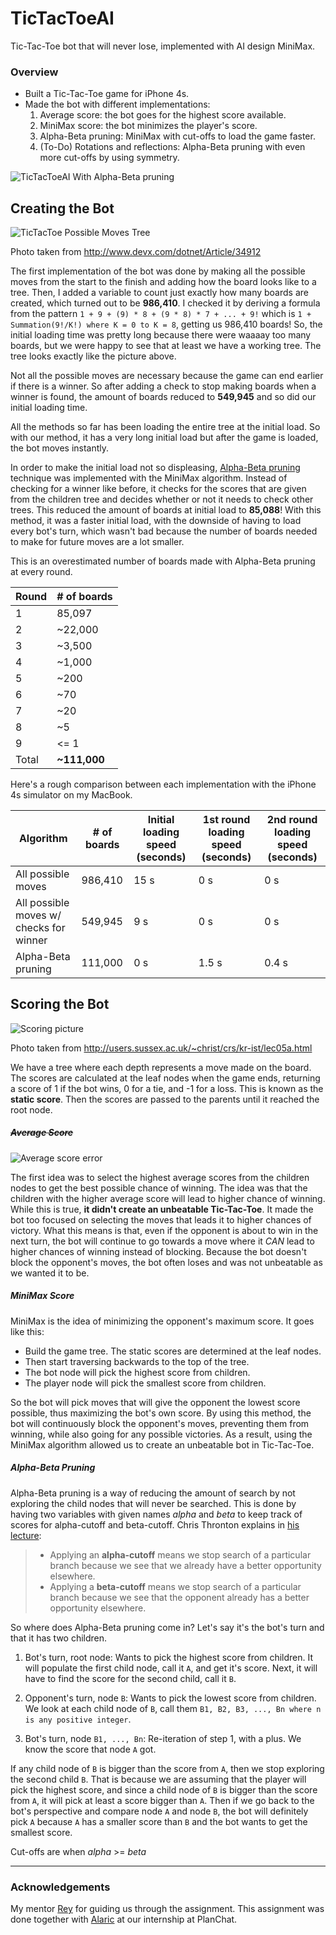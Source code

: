 # TicTacToeAI

Tic-Tac-Toe bot that will never lose, implemented with AI design MiniMax.

### Overview

* Built a Tic-Tac-Toe game for iPhone 4s.
* Made the bot with different implementations:
  1. Average score: the bot goes for the highest score available.
  2. MiniMax score: the bot minimizes the player's score.
  3. Alpha-Beta pruning: MiniMax with cut-offs to load the game faster.
  4. (To-Do) Rotations and reflections: Alpha-Beta pruning with even more cut-offs by using symmetry.

![TicTacToeAI With Alpha-Beta pruning](https://cloud.githubusercontent.com/assets/12219300/17765188/1ef01e52-64d9-11e6-8e27-c3e46e20d01a.gif)

<!-- ![TicTacToeAI With Alpha-Beta pruning](https://cloud.githubusercontent.com/assets/12219300/17762272/d5e007b4-64c3-11e6-909d-f1bd0a185003.gif) -->

## Creating the Bot

![TicTacToe Possible Moves Tree](https://cloud.githubusercontent.com/assets/12219300/17765292/c83650a8-64d9-11e6-8039-93aff9365229.jpg)

Photo taken from http://www.devx.com/dotnet/Article/34912

The first implementation of the bot was done by making all the possible moves from the start to the finish and adding how the board looks like to a tree.
Then, I added a variable to count just exactly how many boards are created, which turned out to be **986,410**.
I checked it by deriving a formula from the pattern `1 + 9 + (9) * 8 + (9 * 8) * 7 + ... + 9!` which is `1 + Summation(9!/K!) where K = 0 to K = 8`, getting us 986,410 boards!
So, the initial loading time was pretty long because there were waaaay too many boards, but we were happy to see that at least we have a working tree.
The tree looks exactly like the picture above.

Not all the possible moves are necessary because the game can end earlier if there is a winner.
So after adding a check to stop making boards when a winner is found, the amount of boards reduced to **549,945** and so did our initial loading time.

All the methods so far has been loading the entire tree at the initial load.
So with our method, it has a very long initial load but after the game is loaded, the bot moves instantly.

In order to make the initial load not so displeasing, [Alpha-Beta pruning](https://www.ocf.berkeley.edu/~yosenl/extras/alphabeta/alphabeta.html) technique was implemented with the MiniMax algorithm.
Instead of checking for a winner like before, it checks for the scores that are given from the children tree and decides whether or not it needs to check other trees.
This reduced the amount of boards at initial load to **85,088**!
With this method, it was a faster initial load, with the downside of having to load every bot's turn, which wasn't bad because the number of boards needed to make for future moves are a lot smaller.

This is an overestimated number of boards made with Alpha-Beta pruning at every round.

Round   |  # of boards
---     | ---
1       | 85,097
2       | ~22,000
3       | ~3,500
4       | ~1,000
5       | ~200
6       | ~70
7       | ~20
8       | ~5
9       | <= 1
Total   | **~111,000**

Here's a rough comparison between each implementation with the iPhone 4s simulator on my MacBook.

Algorithm  | # of boards  |  Initial loading speed (seconds) | 1st round loading speed (seconds) | 2nd round loading speed (seconds)
---        | ---          | ---                              | ---                               | ---
All possible moves  | 986,410 |  15 s | 0 s | 0 s
All possible moves w/ checks for winner  | 549,945 | 9 s| 0 s | 0 s
Alpha-Beta pruning | 111,000 | 0 s | 1.5 s | 0.4 s

## Scoring the Bot

![Scoring picture](https://cloud.githubusercontent.com/assets/12219300/17835933/80bf37bc-6736-11e6-9aca-f5612ccd4573.jpg)

Photo taken from http://users.sussex.ac.uk/~christ/crs/kr-ist/lec05a.html

We have a tree where each depth represents a move made on the board.
The scores are calculated at the leaf nodes when the game ends, returning a score of 1 if the bot wins, 0 for a tie, and -1 for a loss. This is known as the **static score**.
Then the scores are passed to the parents until it reached the root node.

##### ~~Average Score~~

![Average score error](https://cloud.githubusercontent.com/assets/12219300/17845944/723258d6-67fa-11e6-855c-02f494d717d2.jpeg)

The first idea was to select the highest average scores from the children nodes to get the best possible chance of winning.
The idea was that the children with the higher average score will lead to higher chance of winning.
While this is true, **it didn't create an unbeatable Tic-Tac-Toe**.
It made the bot too focused on selecting the moves that leads it to higher chances of victory.
What this means is that, even if the opponent is about to win in the next turn, the bot will continue to go towards a move where it *CAN* lead to higher chances of winning instead of blocking.
Because the bot doesn't block the opponent's moves, the bot often loses and was not unbeatable as we wanted it to be.

##### MiniMax Score

MiniMax is the idea of minimizing the opponent's maximum score.
It goes like this:
 * Build the game tree. The static scores are determined at the leaf nodes.
 * Then start traversing backwards to the top of the tree.
 * The bot node will pick the highest score from children.
 * The player node will pick the smallest score from children.

So the bot will pick moves that will give the opponent the lowest score possible, thus maximizing the bot's own score.
By using this method, the bot will continuously block the opponent's moves, preventing them from winning, while also going for any possible victories.
As a result, using the MiniMax algorithm allowed us to create an unbeatable bot in Tic-Tac-Toe.

##### Alpha-Beta Pruning

Alpha-Beta pruning is a way of reducing the amount of search by not exploring the child nodes that will never be searched.
This is done by having two variables with given names *alpha* and *beta* to keep track of scores for alpha-cutoff and beta-cutoff.
Chris Thronton explains in [his lecture](http://users.sussex.ac.uk/%7Echrist/crs/kr-ist/lec05a.html):
> * Applying an **alpha-cutoff** means we stop search of a particular branch because we see that we already have a better opportunity elsewhere.
> * Applying a **beta-cutoff** means we stop search of a particular branch because we see that the opponent already has a better opportunity elsewhere.

So where does Alpha-Beta pruning come in?
Let's say it's the bot's turn and that it has two children.

 1. Bot's turn, root node: Wants to pick the highest score from children. It will populate the first child node, call it `A`, and get it's score. Next, it will have to find the score for the second child, call it `B`.

 2. Opponent's turn, node `B`: Wants to pick the lowest score from children. We look at each child node of `B`, call them `B1, B2, B3, ..., Bn where n is any positive integer`.

 3. Bot's turn, node `B1, ..., Bn`: Re-iteration of step 1, with a plus. We know the score that node `A` got.


If any child node of `B` is bigger than the score from `A`, then we stop exploring the second child `B`.
That is because we are assuming that the player will pick the highest score, and since a child node of `B` is bigger than the score from `A`, it will pick at least a score bigger than `A`.
Then if we go back to the bot's perspective and compare node `A` and node `B`, the bot will definitely pick `A` because `A` has a smaller score than `B` and the bot wants to get the smallest score.

Cut-offs are when *alpha* >= *beta*

---

### Acknowledgements
My mentor [Rey](https://github.com/reygonzales) for guiding us through the assignment. This assignment was done together with  [Alaric](https://github.com/AlaricGonzales) at our internship at PlanChat.
